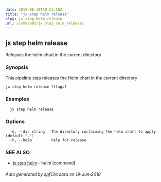 ```yaml
---
date: 2018-06-19T19:23:18Z
title: "jx step helm release"
slug: jx_step_helm_release
url: /commands/jx_step_helm_release/
---
```

## jx step helm release

Releases the helm chart in the current directory

### Synopsis

This pipeline step releases the Helm chart in the current directory

```
jx step helm release [flags]
```

### Examples

```
  jx step helm release
```

### Options

```
  -d, --dir string   The directory containing the helm chart to apply (default ".")
  -h, --help         help for release
```

### SEE ALSO

* [jx step helm](/commands/jx_step_helm/)	 - helm [command]

###### Auto generated by spf13/cobra on 19-Jun-2018
